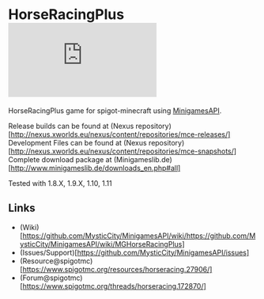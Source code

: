 HorseRacingPlus [![Build Status](http://www.minigameslib.de/build.php?app=HorseRacingPlus&major=1)](http://www.minigameslib.de/buildref.php?app=HorseRacingPlus&major=1)
===============

HorseRacingPlus game for spigot-minecraft using [MinigamesAPI](https://github.com/MysticCity/MinigamesAPI).

Release builds can be found at (Nexus repository)[http://nexus.xworlds.eu/nexus/content/repositories/mce-releases/]
Development Files can be found at (Nexus repository)[http://nexus.xworlds.eu/nexus/content/repositories/mce-snapshots/]
Complete download package at (Minigameslib.de)[http://www.minigameslib.de/downloads_en.php#all]

Tested with 1.8.X, 1.9.X, 1.10, 1.11

Links
--------

- (Wiki)[https://github.com/MysticCity/MinigamesAPI/wiki/https://github.com/MysticCity/MinigamesAPI/wiki/MGHorseRacingPlus]
- (Issues/Support)[https://github.com/MysticCity/MinigamesAPI/issues]
- (Resource@spigotmc)[https://www.spigotmc.org/resources/horseracing.27906/]
- (Forum@spigotmc)[https://www.spigotmc.org/threads/horseracing.172870/]
